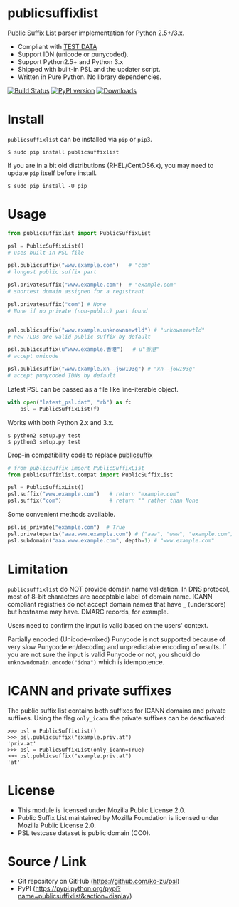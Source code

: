 publicsuffixlist
===

[Public Suffix List](https://publicsuffix.org/) parser implementation for Python 2.5+/3.x.

- Compliant with [TEST DATA](http://mxr.mozilla.org/mozilla-central/source/netwerk/test/unit/data/test_psl.txt?raw=1)
- Support IDN (unicode or punycoded).
- Support Python2.5+ and Python 3.x
- Shipped with built-in PSL and the updater script.
- Written in Pure Python. No library dependencies.

[![Build Status](https://travis-ci.org/ko-zu/psl.svg?branch=master)](https://travis-ci.org/ko-zu/psl)
[![PyPI version](https://badge.fury.io/py/publicsuffixlist.svg)](https://badge.fury.io/py/publicsuffixlist)
[![Downloads](http://pepy.tech/badge/publicsuffixlist)](http://pepy.tech/project/publicsuffixlist)

Install
===
`publicsuffixlist` can be installed via `pip` or `pip3`.
```
$ sudo pip install publicsuffixlist
```

If you are in a bit old distributions (RHEL/CentOS6.x), you may need to update `pip` itself before install.
```
$ sudo pip install -U pip
```

Usage
===

```python
from publicsuffixlist import PublicSuffixList

psl = PublicSuffixList()
# uses built-in PSL file

psl.publicsuffix("www.example.com")   # "com"
# longest public suffix part

psl.privatesuffix("www.example.com")  # "example.com"
# shortest domain assigned for a registrant

psl.privatesuffix("com") # None
# None if no private (non-public) part found


psl.publicsuffix("www.example.unknownnewtld") # "unkownnewtld"
# new TLDs are valid public suffix by default

psl.publicsuffix(u"www.example.香港")   # u"香港"
# accept unicode

psl.publicsuffix("www.example.xn--j6w193g") # "xn--j6w193g"
# accept punycoded IDNs by default
```

Latest PSL can be passed as a file like line-iterable object.
```python
with open("latest_psl.dat", "rb") as f:
    psl = PublicSuffixList(f)
```

Works with both Python 2.x and 3.x.
```
$ python2 setup.py test
$ python3 setup.py test
```

Drop-in compatibility code to replace [publicsuffix](https://pypi.python.org/pypi/publicsuffix/)
```python
# from publicsuffix import PublicSuffixList
from publicsuffixlist.compat import PublicSuffixList

psl = PublicSuffixList()
psl.suffix("www.example.com")   # return "example.com"
psl.suffix("com")               # return "" rather than None
```

Some convenient methods available.
```python
psl.is_private("example.com")  # True
psl.privateparts("aaa.www.example.com") # ("aaa", "www", "example.com")
psl.subdomain("aaa.www.example.com", depth=1) # "www.example.com"
```


Limitation
===
`publicsuffixlist` do NOT provide domain name validation.
In DNS protocol, most of 8-bit characters are acceptable label of domain name. ICANN compliant registries do not accept domain names that have `_` (underscore) but hostname may have. DMARC records, for example.

Users need to confirm the input is valid based on the users' context.

Partially encoded (Unicode-mixed) Punycode is not supported because of very slow Punycode en/decoding and unpredictable encoding of results.
If you are not sure the input is valid Punycode or not, you should do `unknowndomain.encode("idna")` which is idempotence.

ICANN and private suffixes
===
The public suffix list contains both suffixes for ICANN domains and private suffixes. Using the flag `only_icann` the private suffixes can be deactivated:
```
>>> psl = PublicSuffixList()
>>> psl.publicsuffix("example.priv.at")
'priv.at'
>>> psl = PublicSuffixList(only_icann=True)
>>> psl.publicsuffix("example.priv.at")
'at'
```

License
===

- This module is licensed under Mozilla Public License 2.0.
- Public Suffix List maintained by Mozilla Foundation is licensed under Mozilla Public License 2.0.
- PSL testcase dataset is public domain (CC0).


Source / Link
===

- Git repository on GitHub (https://github.com/ko-zu/psl)
- PyPI (https://pypi.python.org/pypi?name=publicsuffixlist&:action=display)
